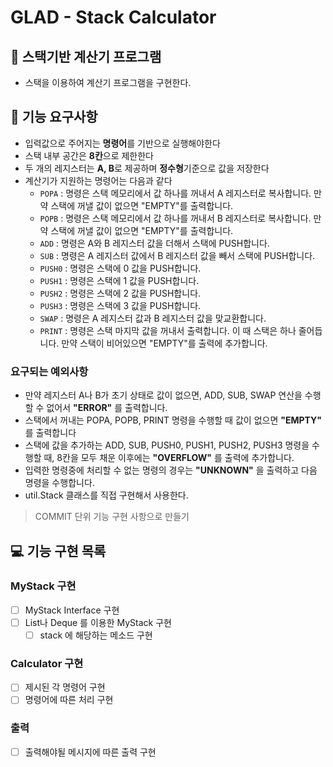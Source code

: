 # GLAD - Stack Calculator

## 🧮 스택기반 계산기 프로그램
- 스택을 이용하여 계산기 프로그램을 구현한다.

## 🚀 기능 요구사항

- 입력값으로 주어지는 **명령어**를 기반으로 실행해야한다
- 스택 내부 공간은 **8칸**으로 제한한다
- 두 개의 레지스터는 **A, B**로 제공하며 **정수형**기준으로 값을 저장한다
- 계산기가 지원하는 명령어는 다음과 같다
  - `POPA` : 명령은 스택 메모리에서 값 하나를 꺼내서 A 레지스터로 복사합니다. 만약 스택에 꺼낼 값이 없으면 "EMPTY"를 출력합니다.
  - `POPB` : 명령은 스택 메모리에서 값 하나를 꺼내서 B 레지스터로 복사합니다. 만약 스택에 꺼낼 값이 없으면 "EMPTY"를 출력합니다.
  - `ADD` : 명령은 A와 B 레지스터 값을 더해서 스택에 PUSH합니다.
  - `SUB` : 명령은 A 레지스터 값에서 B 레지스터 값을 빼서 스택에 PUSH합니다.
  - `PUSH0` : 명령은 스택에 0 값을 PUSH합니다.
  - `PUSH1` : 명령은 스택에 1 값을 PUSH합니다.
  - `PUSH2` : 명령은 스택에 2 값을 PUSH합니다.
  - `PUSH3` : 명령은 스택에 3 값을 PUSH합니다.
  - `SWAP` : 명령은 A 레지스터 값과 B 레지스터 값을 맞교환합니다.
  - `PRINT` : 명령은 스택 마지막 값을 꺼내서 출력합니다. 이 때 스택은 하나 줄어듭니다. 만약 스택이 비어있으면 "EMPTY"를 출력에 추가합니다.

### 요구되는 예외사항

- 만약 레지스터 A나 B가 초기 상태로 값이 없으면, ADD, SUB, SWAP 연산을 수행할 수 없어서 **"ERROR"** 를 출력합니다.
- 스택에서 꺼내는 POPA, POPB, PRINT 명령을 수행할 때 값이 없으면 **"EMPTY"** 를 출력합니다
- 스택에 값을 추가하는 ADD, SUB, PUSH0, PUSH1, PUSH2, PUSH3 명령을 수행할 때, 8칸을 모두 채운 이후에는 **"OVERFLOW"** 를 출력에 추가합니다.
- 입력한 명령중에 처리할 수 없는 명령의 경우는 **"UNKNOWN"** 을 출력하고 다음 명령을 수행합니다.
- util.Stack 클래스를 직접 구현해서 사용한다.


> COMMIT 단위 기능 구현 사항으로 만들기

## 💻 기능 구현 목록

### MyStack 구현

- [ ] MyStack Interface 구현
- [ ] List나 Deque 를 이용한 MyStack 구현
  - [ ] stack 에 해당하는 메소드 구현

### Calculator 구현

- [ ] 제시된 각 명령어 구현
- [ ] 명령어에 따른 처리 구현

### 출력

- [ ] 출력해야될 메시지에 따른 출력 구현
